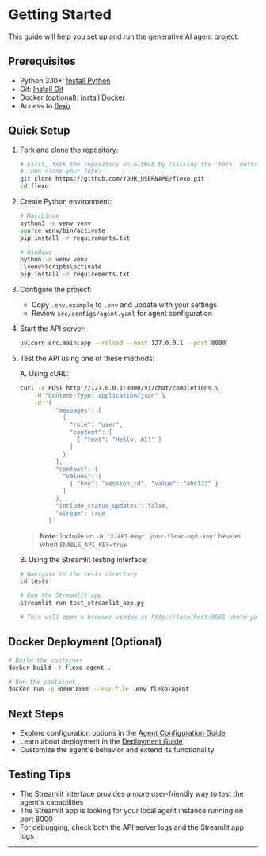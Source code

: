 # Getting Started

This guide will help you set up and run the generative AI agent project.

## Prerequisites

- Python 3.10+: [Install Python](https://www.python.org/downloads/)
- Git: [Install Git](https://git-scm.com/)
- Docker (optional): [Install Docker](https://docs.docker.com/get-docker/)
- Access to [flexo](https://github.com/IBM/flexo)

## Quick Setup

1. Fork and clone the repository:
   ```bash
   # First, fork the repository on GitHub by clicking the 'Fork' button
   # Then clone your fork:
   git clone https://github.com/YOUR_USERNAME/flexo.git
   cd flexo
   ```

2. Create Python environment:
   ```bash
   # Mac/Linux
   python3 -m venv venv
   source venv/bin/activate
   pip install -r requirements.txt

   # Windows
   python -m venv venv
   .\venv\Scripts\activate
   pip install -r requirements.txt
   ```

3. Configure the project:

   - Copy `.env.example` to `.env` and update with your settings
   - Review `src/configs/agent.yaml` for agent configuration

4. Start the API server:
   ```bash
   uvicorn src.main:app --reload --host 127.0.0.1 --port 8000
   ```

5. Test the API using one of these methods:

   A. Using cURL:
   ```bash
   curl -X POST http://127.0.0.1:8000/v1/chat/completions \
       -H "Content-Type: application/json" \
       -d '{
             "messages": [
               {
                 "role": "user",
                 "content": [
                   { "text": "Hello, AI!" }
                 ]
               }
             ],
             "context": {
               "values": [
                 { "key": "session_id", "value": "abc123" }
               ]
             },
             "include_status_updates": false,
             "stream": true
           }'
   ```

   > **Note:** Include an `-H "X-API-Key: your-flexo-api-key"` header when `ENABLE_API_KEY=true`

   B. Using the Streamlit testing interface:
   ```bash
   # Navigate to the tests directory
   cd tests
   
   # Run the Streamlit app
   streamlit run test_streamlit_app.py
   
   # This will open a browser window at http://localhost:8501 where you can interact with the agent
   ```

## Docker Deployment (Optional)
```bash
# Build the container
docker build -t flexo-agent .

# Run the container
docker run -p 8000:8000 --env-file .env flexo-agent
```

## Next Steps

- Explore configuration options in the [Agent Configuration Guide](agent-configuration.md)
- Learn about deployment in the [Deployment Guide](deployment/overview.md)
- Customize the agent's behavior and extend its functionality

## Testing Tips

- The Streamlit interface provides a more user-friendly way to test the agent's capabilities
- The Streamlit app is looking for your local agent instance running on port 8000
- For debugging, check both the API server logs and the Streamlit app logs

---